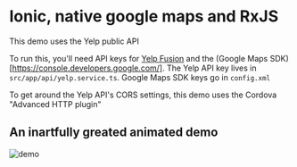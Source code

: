 # Ionic, native google maps and RxJS

This demo uses the Yelp public API

To run this, you'll need API keys for [Yelp Fusion](https://www.yelp.com/developers/documentation/v3/get_started) and the (Google Maps SDK)[https://console.developers.google.com/]. The Yelp API key lives in `src/app/api/yelp.service.ts`. Google Maps SDK keys go in `config.xml`

To get around the Yelp API's CORS settings, this demo uses the Cordova "Advanced HTTP plugin"


## An inartfully greated animated demo

![demo](yelper-demo.gif)
